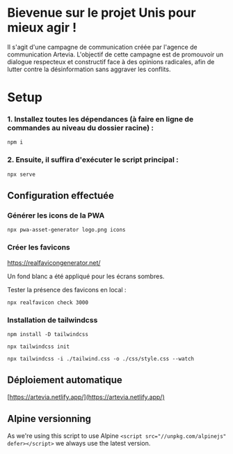 # Bievenue sur le projet Unis pour mieux agir !

Il s'agit d'une campagne de communication créée par l'agence de communication Artevia. L'objectif de cette campagne est de promouvoir un dialogue respecteux et constructif face à des opinions radicales, afin de lutter contre la désinformation sans aggraver les conflits.

# Setup

### 1. Installez toutes les dépendances (à faire en ligne de commandes au niveau du dossier racine) :

`npm i`

### 2. Ensuite, il suffira d'exécuter le script principal :

`npx serve`

## Configuration effectuée

### Générer les icons de la PWA

`npx pwa-asset-generator logo.png icons`

### Créer les favicons

https://realfavicongenerator.net/

Un fond blanc a été appliqué pour les écrans sombres.

Tester la présence des favicons en local :

`npx realfavicon check 3000`

### Installation de tailwindcss

`npm install -D tailwindcss`

`npx tailwindcss init`

`npx tailwindcss -i ./tailwind.css -o ./css/style.css --watch`

## Déploiement automatique

[https://artevia.netlify.app/](https://artevia.netlify.app/)

## Alpine versionning

As we're using this script to use Alpine `<script src="//unpkg.com/alpinejs" defer></script>` we always use the latest version.
